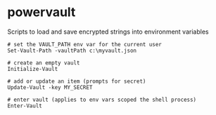 # powervault
Scripts to load and save encrypted strings into environment variables

```
# set the VAULT_PATH env var for the current user
Set-Vault-Path -vaultPath c:\myvault.json

# create an empty vault
Initialize-Vault

# add or update an item (prompts for secret)
Update-Vault -key MY_SECRET

# enter vault (applies to env vars scoped the shell process)
Enter-Vault
```

```
